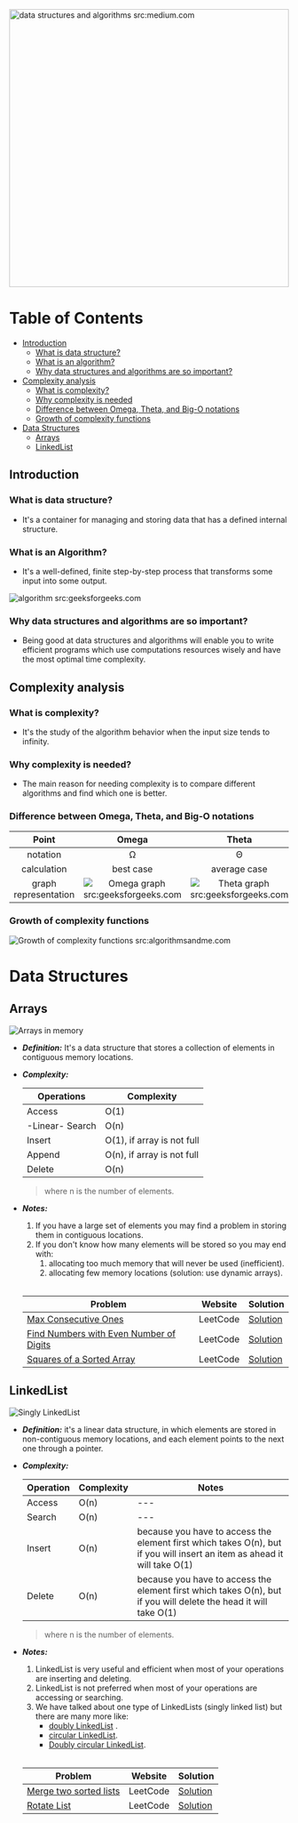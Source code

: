 <img src="https://miro.medium.com/max/1400/1*sMryEXZVPKFjGNcfSzE8Mw.jpeg" title="data structures and algorithms src:medium.com" alt="data structures and algorithms src:medium.com" width="100%" height="500px" />

# Table of Contents

- [Introduction](#introduction)
	- [What is data structure?](#what-is-data-structure)
	- [What is an algorithm?](#what-is-an-algorithm)
	- [Why data structures and algorithms are so important?](#why-data-structures-and-algorithms-are-so-important)
- [Complexity analysis](#complexity-analysis)
	- [What is complexity?](#what-is-complexity)
	- [Why complexity is needed](#why-complexity-is-needed)
	- [Difference between Omega, Theta, and Big-O notations](#difference-between-omega-theta-and-big-o-notations)
	- [Growth of complexity functions](#growth-of-complexity-functions)
- [Data Structures](#data-structures)
	- [Arrays](#arrays)
	- [LinkedList](#linkedlist)
 

## Introduction

### What is data structure?

- It's a container for managing and storing data that has a defined internal structure.


### What is an Algorithm?

- It's a well-defined, finite step-by-step process that transforms some input into some output. 

![algorithm src:geeksforgeeks.com](https://media.geeksforgeeks.org/wp-content/cdn-uploads/20191016135223/What-is-Algorithm_-1024x631.jpg "algorithm src:geeksforgeeks.com")


### Why data structures and algorithms are so important?

- Being good at data structures and algorithms will enable you to write efficient programs which use computations resources wisely and have the most optimal time complexity.


## Complexity analysis

### What is complexity?

- It's the study of the algorithm behavior when the input size tends to infinity.

### Why complexity is needed?

- The main reason for needing complexity is to compare different algorithms and find which one is better.

### Difference between Omega, Theta, and Big-O notations

| Point | Omega | Theta | Big-O |
| :---: | :---: | :---: | :---: |
|notation | Ω   | Θ     |   O   |
| calculation | best case | average case | worst case|
| graph representation | ![Omega graph src:geeksforgeeks.com](https://media.geeksforgeeks.org/wp-content/uploads/AlgoAnalysis-3.png "Omega graph src:geeksforgeeks.com") | ![Theta graph src:geeksforgeeks.com](https://media.geeksforgeeks.org/wp-content/uploads/AlgoAnalysis-1.png "Theta graph src:geeksforgeeks.com") | ![Big-O graph src:geeksforgeeks.com](https://media.geeksforgeeks.org/wp-content/uploads/AlgoAnalysis-2.png "Big-O graph src:geeksforgeeks.com")|


### Growth of complexity functions

![Growth of complexity functions src:algorithmsandme.com](https://secureservercdn.net/160.153.137.40/662.aa9.myftpupload.com/wp-content/uploads/2019/11/Time-Complexity.png "Growth of complexity functions src:algorithmsandme.com")

# Data Structures

## Arrays

![Arrays in memory](https://media.geeksforgeeks.org/wp-content/uploads/Arrays-1.png "Arrays in memory src:geeksforgeeks.com")
- ___Definition:___ It's a data structure that stores a collection of elements in contiguous memory locations.
- ___Complexity:___

	|Operations | Complexity|
	| ---      | ---       |
	| Access   | O(1)      |
	| -Linear- Search   | O(n) |
	| Insert   |   O(1), if array is not full |
	| Append   | O(n), if array is not full|
	| Delete   | O(n) | 

	> where n is the number of elements.

- ___Notes:___
	1. If you have a large set of elements you may find a problem in storing them in contiguous locations.
	2. If you don't know how many elements will be stored so you may end with:
		1. allocating too much memory that will never be used (inefficient).
		1. allocating few memory locations (solution: use dynamic arrays).
	<br/><br/>

	| Problem | Website | Solution| 
	| ---     |  ---    | ---     |
	|[Max Consecutive Ones](https://leetcode.com/problems/max-consecutive-ones)|LeetCode|[Solution](/solutions/Max_consecutive_ones_485.java)|
	|[Find Numbers with Even Number of Digits](https://leetcode.com/problems/find-numbers-with-even-number-of-digits)|LeetCode|[Solution](/solutions/Find_numbers_with_even_number_of_digits_1259.java)|
	|[Squares of a Sorted Array](https://leetcode.com/problems/squares-of-a-sorted-array)|LeetCode|[Solution](/solutions/Squared_of_a_sorted_array_977.java)|
	

## LinkedList 

![Singly LinkedList](https://media.geeksforgeeks.org/wp-content/cdn-uploads/gq/2013/03/Linkedlist.png "Singly LinkedList src:geeksforgeeks.com")

- ___Definition:___ it's a linear data structure, in which elements are stored in non-contiguous memory locations, and each element points to the next one through a pointer.
- ___Complexity:___ 

	| Operation | Complexity | Notes |
	| ---  		| 	---		 | ---	 |
	| Access    | O(n)		 | ---     |
	| Search    | O(n)       | ---     |
	| Insert    | O(n)  	 | because you have to access the element first which takes O(n), but if you will insert an item as ahead it will take O(1) |
	| Delete    | O(n)       | because you have to access the element first which takes O(n), but if you will delete the head it will take O(1) |

	> where n is the number of elements.
	

- ___Notes:___
	1. LinkedList is very useful and efficient when most of your operations are inserting and deleting.
	1. LinkedList is not preferred when most of your operations are accessing or searching.
	1. We have talked about one type of LinkedLists (singly linked list) but there are many more like: 
		- [doubly LinkedList](https://www.programiz.com/dsa/linked-list-types#doubly) .
		- [circular LinkedList](https://www.programiz.com/dsa/linked-list-types#circular).
		- [Doubly circular LinkedList](https://www.geeksforgeeks.org/doubly-circular-linked-list-set-1-introduction-and-insertion).
	<br/><br/>

	| Problem | Website | Solution| 
	| ---     |  ---    | ---     |
	|[Merge two sorted lists](https://leetcode.com/problems/merge-two-sorted-lists/)|LeetCode|[Solution](/solutions/Merge_two_sorted_lists.java)|
	|[Rotate List](https://leetcode.com/problems/rotate-list/)|LeetCode|[Solution](/solutions/Rotate_list.java)|
